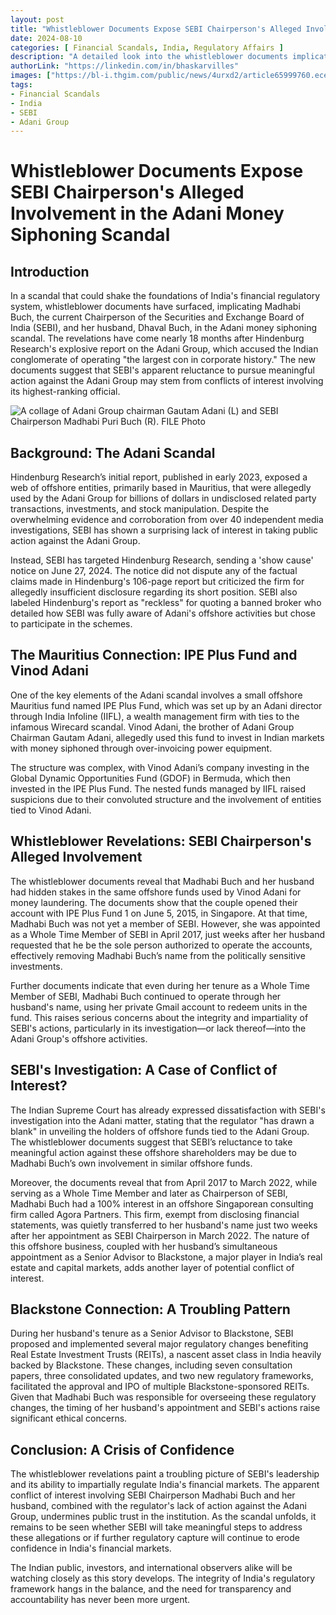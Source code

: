 ```yaml
---
layout: post
title: "Whistleblower Documents Expose SEBI Chairperson's Alleged Involvement in the Adani Money Siphoning Scandal"
date: 2024-08-10
categories: [ Financial Scandals, India, Regulatory Affairs ]
description: "A detailed look into the whistleblower documents implicating SEBI Chairperson Madhabi Buch and her husband in the Adani money siphoning scandal."
authorLink: "https://linkedin.com/in/bhaskarvilles"
images: ["https://bl-i.thgim.com/public/news/4urxd2/article65999760.ece/alternates/FREE_1200/adani%20buch.png"]  # Replace with an actual image link
tags:
- Financial Scandals
- India
- SEBI
- Adani Group
---
```


# Whistleblower Documents Expose SEBI Chairperson's Alleged Involvement in the Adani Money Siphoning Scandal

## Introduction

In a scandal that could shake the foundations of India's financial regulatory system, whistleblower documents have surfaced, implicating Madhabi Buch, the current Chairperson of the Securities and Exchange Board of India (SEBI), and her husband, Dhaval Buch, in the Adani money siphoning scandal. The revelations have come nearly 18 months after Hindenburg Research's explosive report on the Adani Group, which accused the Indian conglomerate of operating "the largest con in corporate history." The new documents suggest that SEBI's apparent reluctance to pursue meaningful action against the Adani Group may stem from conflicts of interest involving its highest-ranking official.

![A collage of Adani Group chairman Gautam Adani (L) and SEBI Chairperson Madhabi Puri Buch (R). FILE Photo](https://media-assettype-com.cdn.ampproject.org/i/s/media.assettype.com/TNIE%2Fimport%2F2023%2F9%2F16%2Foriginal%2FGautam_Adani_and_Madhabi_Puri_Buch.jpg)

## Background: The Adani Scandal

Hindenburg Research’s initial report, published in early 2023, exposed a web of offshore entities, primarily based in Mauritius, that were allegedly used by the Adani Group for billions of dollars in undisclosed related party transactions, investments, and stock manipulation. Despite the overwhelming evidence and corroboration from over 40 independent media investigations, SEBI has shown a surprising lack of interest in taking public action against the Adani Group.

Instead, SEBI has targeted Hindenburg Research, sending a 'show cause' notice on June 27, 2024. The notice did not dispute any of the factual claims made in Hindenburg's 106-page report but criticized the firm for allegedly insufficient disclosure regarding its short position. SEBI also labeled Hindenburg's report as "reckless" for quoting a banned broker who detailed how SEBI was fully aware of Adani's offshore activities but chose to participate in the schemes.

## The Mauritius Connection: IPE Plus Fund and Vinod Adani

One of the key elements of the Adani scandal involves a small offshore Mauritius fund named IPE Plus Fund, which was set up by an Adani director through India Infoline (IIFL), a wealth management firm with ties to the infamous Wirecard scandal. Vinod Adani, the brother of Adani Group Chairman Gautam Adani, allegedly used this fund to invest in Indian markets with money siphoned through over-invoicing power equipment.

The structure was complex, with Vinod Adani’s company investing in the Global Dynamic Opportunities Fund (GDOF) in Bermuda, which then invested in the IPE Plus Fund. The nested funds managed by IIFL raised suspicions due to their convoluted structure and the involvement of entities tied to Vinod Adani.

## Whistleblower Revelations: SEBI Chairperson's Alleged Involvement

The whistleblower documents reveal that Madhabi Buch and her husband had hidden stakes in the same offshore funds used by Vinod Adani for money laundering. The documents show that the couple opened their account with IPE Plus Fund 1 on June 5, 2015, in Singapore. At that time, Madhabi Buch was not yet a member of SEBI. However, she was appointed as a Whole Time Member of SEBI in April 2017, just weeks after her husband requested that he be the sole person authorized to operate the accounts, effectively removing Madhabi Buch’s name from the politically sensitive investments.

Further documents indicate that even during her tenure as a Whole Time Member of SEBI, Madhabi Buch continued to operate through her husband's name, using her private Gmail account to redeem units in the fund. This raises serious concerns about the integrity and impartiality of SEBI's actions, particularly in its investigation—or lack thereof—into the Adani Group's offshore activities.

## SEBI's Investigation: A Case of Conflict of Interest?

The Indian Supreme Court has already expressed dissatisfaction with SEBI's investigation into the Adani matter, stating that the regulator "has drawn a blank" in unveiling the holders of offshore funds tied to the Adani Group. The whistleblower documents suggest that SEBI’s reluctance to take meaningful action against these offshore shareholders may be due to Madhabi Buch’s own involvement in similar offshore funds.

Moreover, the documents reveal that from April 2017 to March 2022, while serving as a Whole Time Member and later as Chairperson of SEBI, Madhabi Buch had a 100% interest in an offshore Singaporean consulting firm called Agora Partners. This firm, exempt from disclosing financial statements, was quietly transferred to her husband's name just two weeks after her appointment as SEBI Chairperson in March 2022. The nature of this offshore business, coupled with her husband’s simultaneous appointment as a Senior Advisor to Blackstone, a major player in India’s real estate and capital markets, adds another layer of potential conflict of interest.

## Blackstone Connection: A Troubling Pattern

During her husband's tenure as a Senior Advisor to Blackstone, SEBI proposed and implemented several major regulatory changes benefiting Real Estate Investment Trusts (REITs), a nascent asset class in India heavily backed by Blackstone. These changes, including seven consultation papers, three consolidated updates, and two new regulatory frameworks, facilitated the approval and IPO of multiple Blackstone-sponsored REITs. Given that Madhabi Buch was responsible for overseeing these regulatory changes, the timing of her husband's appointment and SEBI's actions raise significant ethical concerns.

## Conclusion: A Crisis of Confidence

The whistleblower revelations paint a troubling picture of SEBI's leadership and its ability to impartially regulate India's financial markets. The apparent conflict of interest involving SEBI Chairperson Madhabi Buch and her husband, combined with the regulator's lack of action against the Adani Group, undermines public trust in the institution. As the scandal unfolds, it remains to be seen whether SEBI will take meaningful steps to address these allegations or if further regulatory capture will continue to erode confidence in India's financial markets.

The Indian public, investors, and international observers alike will be watching closely as this story develops. The integrity of India's regulatory framework hangs in the balance, and the need for transparency and accountability has never been more urgent.